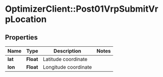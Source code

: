 # OptimizerClient::Post01VrpSubmitVrpLocation

## Properties
Name | Type | Description | Notes
------------ | ------------- | ------------- | -------------
**lat** | **Float** | Latitude coordinate | 
**lon** | **Float** | Longitude coordinate | 


